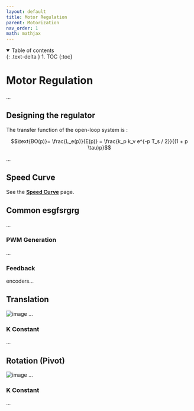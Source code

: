 ```yaml
---
layout: default
title: Motor Regulation
parent: Motorization
nav_order: 1
math: mathjax
---
```



<details open markdown="block">
  <summary>
    Table of contents
  </summary>
  {: .text-delta }
1. TOC
{:toc}
</details>

# Motor Regulation
...

## Designing the regulator
The transfer function of the open-loop system is :

$$\text{BO(p)}= \frac{L_e(p)}{E(p)} = \frac{k_p k_v e^{-p T_s / 2}}{(1 + p \tau)p}$$

...

## Speed Curve
See the **[Speed Curve](/motorization/speedCurve)** page.

## Common esgfsrgrg
...

### PWM Generation
...

### Feedback
encoders...

## Translation
![image](https://user-images.githubusercontent.com/23436953/228483207-f1e11347-ffc9-4086-a2b3-49d63ada9217.png)
...

### K Constant
...


## Rotation (Pivot)
![image](https://user-images.githubusercontent.com/23436953/228483356-38b98cfd-41e4-4f16-b560-a83ecde1d68a.png)
...

### K Constant
...
